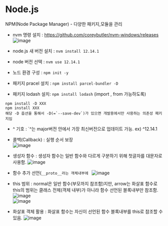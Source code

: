 # Node.js

NPM(Node Package Manager) - 다양한 패키지,모듈을 관리

- nvm 명령 설치 : https://github.com/coreybutler/nvm-windows/releases
![image](https://user-images.githubusercontent.com/35188271/214218854-a9d9a53d-a3e0-47a8-9382-27b03c00d93e.png)



- node.js 새 버전 설치 : `nvm install 12.14.1`
- node 버전 선택 : `nvm use 12.14.1`
- 노드 환경 구성 : `npm init -y`
- 패키지 pracel 설치 : `npm install parcel-bundler -D`
- 패키지 lodash 설치: `npm install lodash` (import , from 가능하도록)

```
npm install -D XXX
npm install XXX
해당 -D 옵션을 통해서 -D(=`--save-dev`)가 있으면 개발용에서만 사용하는 의존성 패키지임
```

- ^ 기호 : `^는 major버전 안에서 가장 최신버전으로 업데이트 가능. ex) ^12.14.1



- 콜백(Callback) : 실행 순서 보장  
![image](https://user-images.githubusercontent.com/35188271/214239989-1de19823-44b9-4299-8aca-6f0ee47f1d85.png)  




- 생성자 함수 : 생성자 함수는 일반 함수와 다르게 구분하기 위해 첫글자를 대문자로 사용함.
![image](https://user-images.githubusercontent.com/35188271/214289393-5a03d947-dac3-46bd-a1c7-f930c8a8cd40.png)

- 함수 추가 선언(`__proto__라는 객체내부에 ` 
![image](https://user-images.githubusercontent.com/35188271/214292590-a515b007-740e-4c8e-a204-49896632be52.png)


- this 범위 : normal은 일반 함수(부모까지 참조함)지만, arrow는 화살표 함수로 this의 범위는 클래스 전체(객체 내부)가 아니라 함수 선언된 블록내부만 참조함.
![image](https://user-images.githubusercontent.com/35188271/214289963-3c18c068-45e9-4596-b882-aa76a655cc91.png)  
![image](https://user-images.githubusercontent.com/35188271/214291197-2f7a6081-f2a7-44ae-b720-39f1183c9b75.png)  
  
- 화살표 객체 활용 : 화살표 함수는 자신이 선언된 함수 블록내부를 this로 참조할 수 있음.
![image](https://user-images.githubusercontent.com/35188271/214291686-b2486a43-ceb5-4987-a5cf-f5d671c1fe8e.png)
